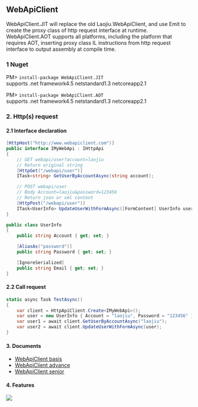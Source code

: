 ﻿## WebApiClient
WebApiClient.JIT will replace the old Laojiu.WebApiClient, and use Emit to create the proxy class of http request interface at runtime.<br/>
WebApiClient.AOT supports all platforms, including the platform that requires AOT, inserting proxy class IL instructions from http request interface to output assembly at compile time.<br/>

### 1 Nuget
PM> `install-package WebApiClient.JIT`
<br/>supports .net framework4.5 netstandard1.3 netcoreapp2.1 

PM> `install-package WebApiClient.AOT` 
<br/>supports .net framework4.5 netstandard1.3 netcoreapp2.1

### 2. Http(s) request
#### 2.1 Interface declaration
```c#
[HttpHost("http://www.webapiclient.com")] 
public interface IMyWebApi : IHttpApi
{
    // GET webapi/user?account=laojiu
    // Return original string
    [HttpGet("/webapi/user")]
    ITask<string> GetUserByAccountAsync(string account);

    // POST webapi/user  
    // Body Account=laojiu&password=123456
    // Return json or xml content
    [HttpPost("/webapi/user")]
    ITask<UserInfo> UpdateUserWithFormAsync([FormContent] UserInfo user);
}

public class UserInfo
{
    public string Account { get; set; }

    [AliasAs("password")]
    public string Password { get; set; }

    [IgnoreSerialized]
    public string Email { get; set; }
}
```
 
#### 2.2 Call request
```c#
static async Task TestAsync()
{
    var client = HttpApiClient.Create<IMyWebApi>();
    var user = new UserInfo { Account = "laojiu", Password = "123456" }; 
    var user1 = await client.GetUserByAccountAsync("laojiu");
    var user2 = await client.UpdateUserWithFormAsync(user);
}
``` 
 

#### 3. Documents
* [WebApiClient basis](https://github.com/xljiulang/WebApiClient/wiki/WebApiClient%E5%9F%BA%E7%A1%80)
* [WebApiClient advance](https://github.com/dotnetcore/WebApiClient/wiki/WebApiClient%E8%BF%9B%E9%98%B6)
* [WebApiClient senior](https://github.com/xljiulang/WebApiClient/wiki/WebApiClient%E9%AB%98%E7%BA%A7)
 

#### 4. Features
![](https://raw.githubusercontent.com/dotnetcore/WebApiClient/master/WebApiClient.png)
